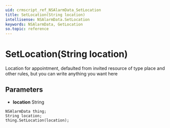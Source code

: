 ```yaml
---
uid: crmscript_ref_NSAlarmData_SetLocation
title: SetLocation(String location)
intellisense: NSAlarmData.SetLocation
keywords: NSAlarmData, GetLocation
so.topic: reference
---
```


# SetLocation(String location)

Location for appointment, defaulted from invited resource of type place and other rules, but you can write anything you want here

## Parameters

* **location** String

```crmscript
NSAlarmData thing;
String location;
thing.SetLocation(location);
```


